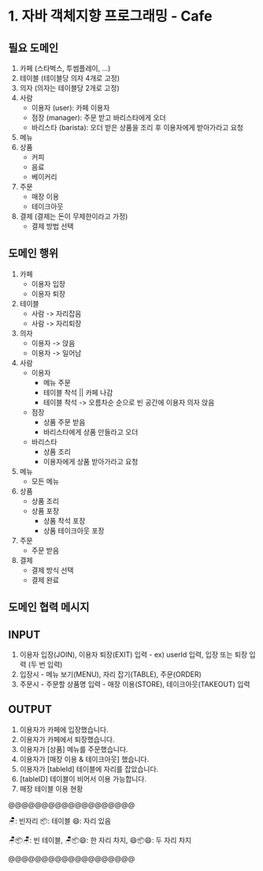 # 1. 자바 객체지향 프로그래밍 - Cafe

## 필요 도메인
1. 카페 (스타벅스, 투썸플레이, ...)
2. 테이블 (테이블당 의자 4개로 고정)
3. 의자 (의자는 테이블당 2개로 고정)
4. 사람
    - 이용자 (user): 카페 이용자
    - 점장 (manager): 주문 받고 바리스타에게 오더
    - 바리스타 (barista): 오더 받은 상품을 조리 후 이용자에게 받아가라고 요청
5. 메뉴
6. 상품
    - 커피
    - 음료
    - 베이커리
7. 주문
    - 매장 이용
    - 테이크아웃
8. 결제 (결제는 돈이 무제한이라고 가정)
    - 결제 방법 선택

## 도메인 행위
1. 카페
    - 이용자 입장
    - 이용자 퇴장
2. 테이블
    - 사람 -> 자리잡음
    - 사람 -> 자리퇴장
3. 의자
    - 이용자 -> 앉음
    - 이용자 -> 일어남
4. 사람
    - 이용자
        - 메뉴 주문
        - 테이블 착석 || 카페 나감
        - 테이블 착석 -> 오름차순 순으로 빈 공간에 이용자 의자 앉음
    - 점장
        - 상품 주문 받음
        - 바리스타에게 상품 만들라고 오더
    - 바리스타
        - 상품 조리
        - 이용자에게 상품 받아가라고 요청
5. 메뉴
    - 모든 메뉴
6. 상품
    - 상품 조리
    - 상품 포장
        - 상품 착석 포장
        - 상품 테이크아웃 포장
7. 주문
    - 주문 받음
8. 결제
    - 결제 방식 선택
    - 결제 완료


## 도메인 협력 메시지

## INPUT
1. 이용자 입장(JOIN), 이용자 퇴장(EXIT) 입력 - ex) userId 입력, 입장 또는 퇴장 입력 (두 번 입력)
2. 입장시 - 메뉴 보기(MENU), 자리 잡기(TABLE), 주문(ORDER)
3. 주문시 - 주문할 상품명 입력 - 매장 이용(STORE), 테이크아웃(TAKEOUT) 입력

## OUTPUT   
1. 이용자가 카페에 입장했습니다.
2. 이용자가 카페에서 퇴장했습니다.
3. 이용자가 [상품] 메뉴를 주문했습니다.
4. 이용자가 [매장 이용 & 테이크아웃] 했습니다.
5. 이용자가 [tableId] 테이블에 자리를 잡았습니다.
6. [tableID] 테이블이 비어서 이용 가능합니다.
7. 매장 테이블 이용 현황

@@@@@@@@@@@@@@@@@@@

🪑: 빈자리
📦: 테이블
😄: 자리 있음

🪑📦🪑: 빈 테이블, 🪑📦😄: 한 자리 차지, 😄📦😄: 두 자리 차지

@@@@@@@@@@@@@@@@@@@